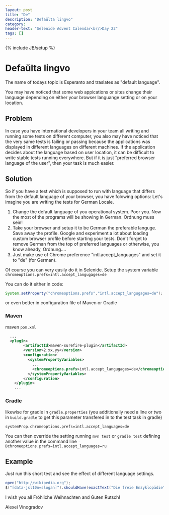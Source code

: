 ```yaml
---
layout: post
title: "De"
description: "Defaŭlta lingvo"
category:
header-text: "Selenide Advent Calendar<br/>Day 22"
tags: []
---
```

{% include JB/setup %}

# Defaŭlta lingvo

The name of todays topic is Esperanto and traslates as "default language".

You may have noticed that some web appications or sites change their language depending on either your browser languange setting or on your location.

## Problem
In case you have international developers in your team all writing and running some tests on different computer, you also may have noticed that the very same tests is failing or passing because the applications was displayed in different languages on different machines.
If the application decides about the language based on user location, it can be difficult to write stable tests running everywhere. But if it is just "preferred browser language of the user", then your task is much easier.

## Solution

So if you have a test which is supposed to run with language that differs from the default language of your browser, you have folowing options:
Let's imagine you are writing the tests for German Locale.

1. Change the default language of you operational system. Poor you. Now the most of the programs will be showing in German. Ordnung muss sein!
2. Take your browser and setup it to be German the preferable languge. Save away the profile. Google and experiment a lot about loading custom browser profile before starting your tests. Don't forget to remove German from the top of preferred languages or otherwise, you know already, Ordnung....
3. Just make use of Chrome preference "intl.accept_languages" and set it to "de" (for German).

Of course you can very easily do it in Selenide.
Setup the system variable `chromeoptions.prefs=intl.accept_langugages=de`

You can do it either in code:
```java
System.setProperty("chromeoptions.prefs","intl.accept_langugages=de");
```
or even better in configuration file of Maven or Gradle

### Maven 

maven `pom.xml`
```xml
  ...
  <plugin>
        <artifactId>maven-surefire-plugin</artifactId>
        <version>2.xx.yy</version>
        <configuration>
          <systemPropertyVariables>
            ...
            <chromeoptions.prefs>intl.accept_langugages=de</chromeoptions.prefs>
          </systemPropertyVariables>
        </configuration>
    </plugin>
    ...
```

### Gradle

likewise for gradle in `gradle.properties` (you additionally need a line or two in `build.gradle` to get this parameter transfered in to the test task in gradle)
```properties
systemProp.chromeoptions.prefs=intl.accept_languages=de
```

You can then override the setting running `mvn test` or `gradle test` defining another value in the command line `-Dchromeoptions.prefs=intl.accept_languages=ru`


## Example

Just run this short test and see the effect of different language settings.

```java
open("http://wikipedia.org");
$("[data-jsl10n=slogan]").shouldHave(exactText("Die freie Enzyklopädie"));
```

I wish you all Fröhliche Weihnachten and Guten Rutsch! 

Alexei Vinogradov

